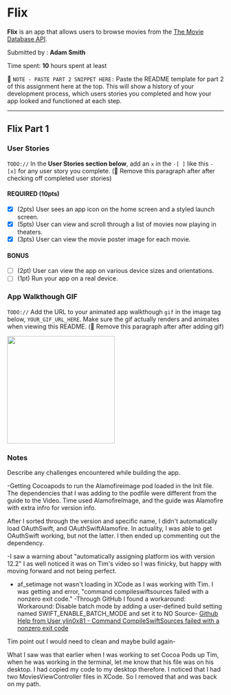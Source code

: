 # Flix

**Flix** is an app that allows users to browse movies from the [The Movie Database API](http://docs.themoviedb.apiary.io/#).

Submitted by : **Adam Smith**

Time spent: **10** hours spent at least

📝 `NOTE - PASTE PART 2 SNIPPET HERE:` Paste the README template for part 2 of this assignment here at the top. This will show a history of your development process, which users stories you completed and how your app looked and functioned at each step.

---

## Flix Part 1

### User Stories
`TODO://` In the **User Stories section below**, add an `x` in the `-[ ]` like this `- [x]` for any user story you complete. (🚫 Remove this paragraph after after checking off completed user stories)

#### REQUIRED (10pts)
- [x] (2pts) User sees an app icon on the home screen and a styled launch screen.
- [x] (5pts) User can view and scroll through a list of movies now playing in theaters.
- [x] (3pts) User can view the movie poster image for each movie.

#### BONUS
- [ ] (2pt) User can view the app on various device sizes and orientations.
- [ ] (1pt) Run your app on a real device.

### App Walkthough GIF
`TODO://` Add the URL to your animated app walkthough `gif` in the image tag below, `YOUR_GIF_URL_HERE`. Make sure the gif actually renders and animates when viewing this README. (🚫 Remove this paragraph after after adding gif)

<img src="YOUR_GIF_URL_HERE" width=250><br>

### Notes
Describe any challenges encountered while building the app.

-Getting Cocoapods to run the Alamofireimage pod loaded in the Init file.
The dependencies that I was adding to the podfile were different from the guide to the Video.
Time used AlamofireImage, and the guide was Alamofire with extra infro for version info.

After I sorted through the version and specific name, I didn't automatically load OAuthSwift, and OAuthSwiftAlamofire. In actuality, I was able to get OAuthSwift working, but not the latter. I then ended up commenting out the dependency.

-I saw a warning about "automatically assigning platform ios with version 12.2"
I as well noticed it was on Tim's video so I was finicky, but happy with moving forward and not being perfect.

- af_setimage not wasn't loading in XCode as I was working with Tim.
I was getting and error, "command compileswiftsources failed with a nonzero exit code."
-Through GitHub I found a workaround:
Workaround: Disable batch mode by adding a user-defined build setting named SWIFT_ENABLE_BATCH_MODE and set it to NO
Source-
[Github Help from User ylin0x81 - Command CompileSwiftSources failed with a nonzero exit code](https://github.com/Yummypets/YPImagePicker/issues/236)

Tim point out I would need to clean and maybe build again- 

What I saw was that earlier when I was working to set Cocoa Pods up Tim, when he was working in the terminal, let me know that his file was on his desktop. I had copied my code to my desktop therefore. 
I noticed that I had two MoviesViewController files in XCode. So I removed that and was back on my path.
